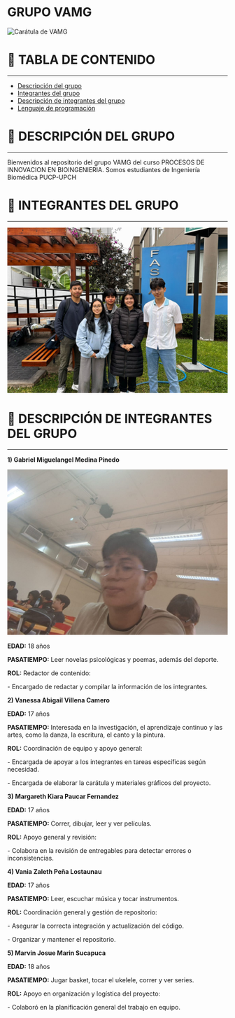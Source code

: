 # GRUPO VAMG

![Carátula de VAMG](assets/Carátula.png)

# 📑 TABLA DE CONTENIDO
---
- [Descripción del grupo](#-descripción-del-grupo)
- [Integrantes del grupo](#-integrantes-del-grupo)
- [Descripción de integrantes del grupo](#-descripción-de-integrantes-del-grupo)
- [Lenguaje de programación](#lenguaje-de-programación)

# 🚀 DESCRIPCIÓN DEL GRUPO
---
Bienvenidos al repositorio del grupo VAMG del curso PROCESOS DE INNOVACION EN BIOINGENIERIA.
Somos estudiantes de Ingeniería Biomédica PUCP-UPCH 

# **👥 INTEGRANTES DEL GRUPO**
---
![Foto grupal](assets/Foto%20grupal.jpeg)

# 📝 DESCRIPCIÓN DE INTEGRANTES DEL GRUPO
---
**1) Gabriel Miguelangel Medina Pinedo**

![Gabriel](assets/Gabriel.jpeg)

**EDAD:** 18 años

**PASATIEMPO:** Leer novelas psicológicas y poemas, además del deporte.

**ROL:** Redactor de contenido:

\- Encargado de redactar y compilar la información de los integrantes.

**2) Vanessa Abigail Villena Camero**



**EDAD:** 17 años

**PASATIEMPO:** Interesada en la investigación, el aprendizaje continuo y las artes, como la danza, la escritura, el canto y la pintura.

**ROL:** Coordinación de equipo y apoyo general:

\- Encargada de apoyar a los integrantes en tareas específicas según necesidad.

\- Encargada de elaborar la carátula y materiales gráficos del proyecto.

**3) Margareth Kiara Paucar Fernandez**



**EDAD:** 17 años

**PASATIEMPO:** Correr, dibujar, leer y ver películas.

**ROL:** Apoyo general y revisión:

\- Colabora en la revisión de entregables para detectar errores o inconsistencias.

**4) Vania Zaleth Peña Lostaunau**



**EDAD:** 17 años

**PASATIEMPO:** Leer, escuchar música y tocar instrumentos.

**ROL:** Coordinación general y gestión de repositorio:

\- Asegurar la correcta integración y actualización del código.

\- Organizar y mantener el repositorio.

**5) Marvin Josue Marin Sucapuca**



**EDAD:** 18 años

**PASATIEMPO:** Jugar basket, tocar el ukelele, correr y ver series.

**ROL:** Apoyo en organización y logística del proyecto:

\- Colaboró en la planificación general del trabajo en equipo.

